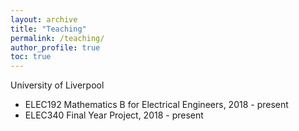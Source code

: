 ```yaml
---
layout: archive
title: "Teaching"
permalink: /teaching/
author_profile: true
toc: true
---
```

University of Liverpool
* ELEC192 Mathematics B for Electrical Engineers, 2018 - present 
* ELEC340 Final Year Project, 2018 - present 